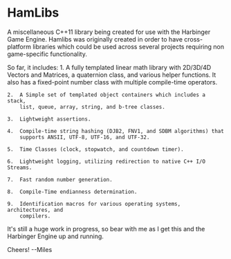 HamLibs
=======

A miscellaneous C++11 library being created for use with the Harbinger Game
Engine. Hamlibs was originally created in order to have cross-platform
libraries which could be used across several projects requiring non
game-specific functionality.

So far, it includes:
    1.  A fully templated linear math library with 2D/3D/4D Vectors and
        Matrices, a quaternion class, and various helper functions. It also has
        a fixed-point number class with multiple compile-time operators.
    
    2.  A Simple set of templated object containers which includes a stack,
        list, queue, array, string, and b-tree classes.
    
    3.  Lightweight assertions.
    
    4.  Compile-time string hashing (DJB2, FNV1, and SDBM algorithms) that
        supports ANSII, UTF-8, UTF-16, and UTF-32.
    
    5.  Time Classes (clock, stopwatch, and countdown timer).
    
    6.  Lightweight logging, utilizing redirection to native C++ I/O Streams.
    
    7.  Fast random number generation.
    
    8.  Compile-Time endianness determination.
    
    9.  Identification macros for various operating systems, architectures, and
        compilers.

It's still a huge work in progress, so bear with me as I get this and the Harbinger Engine up and running.

Cheers!
    --Miles

